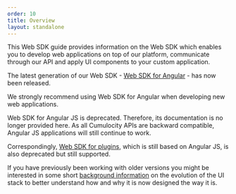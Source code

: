 ```yaml
---
order: 10
title: Overview
layout: standalone
---
```


This Web SDK guide provides information on the Web SDK which enables you to develop web applications on top of our platform, communicate through our API and apply UI components to your custom application.

The latest generation of our Web SDK - [Web SDK for Angular](/guides/web/angular) - has now been released. 

We strongly recommend using Web SDK for Angular when developing new web applications.

Web SDK for Angular JS is deprecated. Therefore, its documentation is no longer provided here.  As all Cumulocity APIs are backward compatible, Angular JS applications will still continue to work. 

Correspondingly, [Web SDK for plugins](/guides/web/web-sdk-for-plugins), which is still based on Angular JS, is also deprecated but still supported.

If you have previously been working with older versions you might be interested in some short [background information](/guides/web/background) on the evolution of the UI stack to better understand how and why it is now designed the way it is.